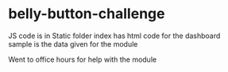 # belly-button-challenge

JS code is in Static folder 
index has html code for the dashboard  
sample is the data given for the module 

Went to office hours for help with the module
